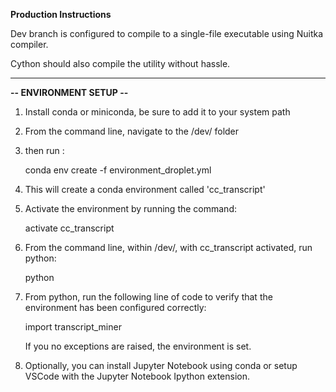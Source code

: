 **Production Instructions**

Dev branch is configured to compile to a single-file executable using Nuitka compiler. 

Cython should also compile the utility without hassle.

-------------------------------------------------------------------------------------
**-- ENVIRONMENT SETUP --**

1. Install conda or miniconda, be sure to add it to your system path
2. From the command line, navigate to the /dev/ folder
3. then run :

	conda env create -f environment_droplet.yml

4. This will create a conda environment called 'cc_transcript'
5. Activate the environment by running the command:
	
	activate cc_transcript

6. From the command line, within /dev/, with cc_transcript activated,
   run python:

	python

7. From python, run the following line of code to verify that the environment
   has been configured correctly:

	import transcript_miner


   If you no exceptions are raised, the environment is set.

8. Optionally, you can install Jupyter Notebook using conda or setup VSCode with
   the Jupyter Notebook Ipython extension.

